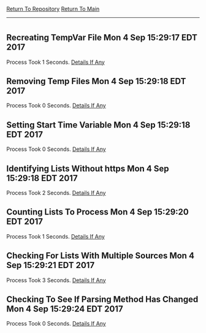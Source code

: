 [Return To Repository](https://github.com/deathbybandaid/piholeparser/)
[Return To Main](https://github.com/deathbybandaid/piholeparser/blob/master/RecentRunLogs/Mainlog.md)
____________________________________
# 
## Recreating TempVar File Mon 4 Sep 15:29:17 EDT 2017
Process Took 1 Seconds.
[Details If Any](https://github.com/deathbybandaid/piholeparser/blob/master/RecentRunLogs/TopLevelScripts//Recreating-TempVar-File.md)

## Removing Temp Files Mon 4 Sep 15:29:18 EDT 2017
Process Took 0 Seconds.
[Details If Any](https://github.com/deathbybandaid/piholeparser/blob/master/RecentRunLogs/TopLevelScripts//Removing-Temp-Files.md)

## Setting Start Time Variable Mon 4 Sep 15:29:18 EDT 2017
Process Took 0 Seconds.
[Details If Any](https://github.com/deathbybandaid/piholeparser/blob/master/RecentRunLogs/TopLevelScripts//Setting-Start-Time-Variable.md)

## Identifying Lists Without https Mon 4 Sep 15:29:18 EDT 2017
Process Took 2 Seconds.
[Details If Any](https://github.com/deathbybandaid/piholeparser/blob/master/RecentRunLogs/TopLevelScripts//Identifying-Lists-Without-https.md)

## Counting Lists To Process Mon 4 Sep 15:29:20 EDT 2017
Process Took 1 Seconds.
[Details If Any](https://github.com/deathbybandaid/piholeparser/blob/master/RecentRunLogs/TopLevelScripts//Counting-Lists-To-Process.md)

## Checking For Lists With Multiple Sources Mon 4 Sep 15:29:21 EDT 2017
Process Took 3 Seconds.
[Details If Any](https://github.com/deathbybandaid/piholeparser/blob/master/RecentRunLogs/TopLevelScripts//Checking-For-Lists-With-Multiple-Sources.md)

## Checking To See If Parsing Method Has Changed Mon 4 Sep 15:29:24 EDT 2017
Process Took 0 Seconds.
[Details If Any](https://github.com/deathbybandaid/piholeparser/blob/master/RecentRunLogs/TopLevelScripts//Checking-To-See-If-Parsing-Method-Has-Changed.md)

